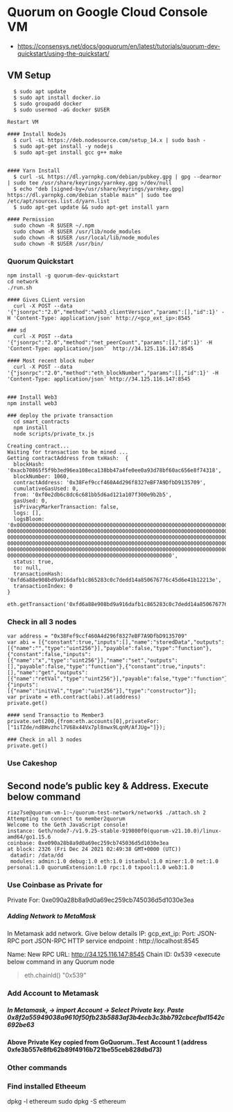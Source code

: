 # Quorum on Google Cloud Console VM


- https://consensys.net/docs/goquorum/en/latest/tutorials/quorum-dev-quickstart/using-the-quickstart/

## VM Setup
```
  $ sudo apt update
  $ sudo apt install docker.io
  $ sudo groupadd docker
  $ sudo usermod -aG docker $USER

Restart VM

#### Install NodeJs
  $ curl -sL https://deb.nodesource.com/setup_14.x | sudo bash -
  $ sudo apt-get install -y nodejs
  $ sudo apt-get install gcc g++ make
  
  
#### Yarn Install
  $ curl -sL https://dl.yarnpkg.com/debian/pubkey.gpg | gpg --dearmor | sudo tee /usr/share/keyrings/yarnkey.gpg >/dev/null
  $ echo "deb [signed-by=/usr/share/keyrings/yarnkey.gpg] https://dl.yarnpkg.com/debian stable main" | sudo tee /etc/apt/sources.list.d/yarn.list
  $ sudo apt-get update && sudo apt-get install yarn

#### Permission 
  sudo chown -R $USER ~/.npm
  sudo chown -R $USER /usr/lib/node_modules
  sudo chown -R $USER /usr/local/lib/node_modules
  sudo chown -R $USER /usr/bin/
```

### Quorum Quickstart
```
npm install -g quorum-dev-quickstart
cd network
./run.sh
  
#### Gives CLient version  
  curl -X POST --data '{"jsonrpc":"2.0","method":"web3_clientVersion","params":[],"id":1}' -H 'Content-Type: application/json' http://<gcp_ext_ip>:8545

### sd
  curl -X POST --data '{"jsonrpc":"2.0","method":"net_peerCount","params":[],"id":1}' -H 'Content-Type: application/json'  http://34.125.116.147:8545
  
#### Most recent block nuber
  curl -X POST --data '{"jsonrpc":"2.0","method":"eth_blockNumber","params":[],"id":1}' -H 'Content-Type: application/json' http://34.125.116.147:8545
  
  
### Install Web3
npm install web3
 
### deploy the private transaction
  cd smart_contracts
  npm install
  node scripts/private_tx.js
  
Creating contract...
Waiting for transaction to be mined ...
Getting contractAddress from txHash:  {
  blockHash: '0xacb70865f5f9b3ed96ea108eca138bb47a4fe0ee0a93d78bf60ac656e8f74318',
  blockNumber: 1060,
  contractAddress: '0x38Fef9ccf460A4d296f8327eBF7A9DfbD9135709',
  cumulativeGasUsed: 0,
  from: '0xf0e2db6c8dc6c681bb5d6ad121a107f300e9b2b5',
  gasUsed: 0,
  isPrivacyMarkerTransaction: false,
  logs: [],
  logsBloom: '0x0000000000000000000000000000000000000000000000000000000000000000000000000000000
00000000000000000000000000000000000000000000000000000000000000000000000000000000000000000000000
00000000000000000000000000000000000000000000000000000000000000000000000000000000000000000000000
00000000000000000000000000000000000000000000000000000000000000000000000000000000000000000000000
00000000000000000000000000000000000000000000000000000000000000000000000000000000000000000000000
00000000000000000000000000000000000000000000000000000',
  status: true,
  to: null,
  transactionHash: '0xfd6a88e908bd9a916dafb1c865283c0c7dedd14a850676776c45d6e41b12213e',
  transactionIndex: 0
}

eth.getTransaction('0xfd6a88e908bd9a916dafb1c865283c0c7dedd14a850676776c45d6e41b12213e')
```

### Check in all 3 nodes
```
var address = "0x38Fef9ccf460A4d296f8327eBF7A9DfbD9135709"
var abi = [{"constant":true,"inputs":[],"name":"storedData","outputs":[{"name":"","type":"uint256"}],"payable":false,"type":"function"},{"constant":false,"inputs":[{"name":"x","type":"uint256"}],"name":"set","outputs":[],"payable":false,"type":"function"},{"constant":true,"inputs":[],"name":"get","outputs":[{"name":"retVal","type":"uint256"}],"payable":false,"type":"function"},{"inputs":[{"name":"initVal","type":"uint256"}],"type":"constructor"}];
var private = eth.contract(abi).at(address)
private.get()  

#### send Transactio to Member3
private.set(200,{from:eth.accounts[0],privateFor:["1iTZde/ndBHvzhcl7V68x44Vx7pl8nwx9LqnM/AfJUg="]});

### Check in all 3 nodes
private.get()
```

### Use Cakeshop
## Second node’s public key & Address. Execute below command
```
riaz7se@quorum-vm-1:~/quorum-test-network/network$ ./attach.sh 2
Attempting to connect to member2quorum
Welcome to the Geth JavaScript console!
instance: Geth/node7-/v1.9.25-stable-919800f0(quorum-v21.10.0)/linux-amd64/go1.15.6
coinbase: 0xe090a28b8a9d0a69ec259cb745036d5d1030e3ea
at block: 2326 (Fri Dec 24 2021 02:49:38 GMT+0000 (UTC))
 datadir: /data/dd
 modules: admin:1.0 debug:1.0 eth:1.0 istanbul:1.0 miner:1.0 net:1.0 personal:1.0 quorumExtension:1.0 rpc:1.0 txpool:1.0 web3:1.0
```
### Use Coinbase as Private for
Private For: 0xe090a28b8a9d0a69ec259cb745036d5d1030e3ea

##### Adding Network to MetaMask
In Metamask add network. Give below details
IP: gcp_ext_ip:
Port: JSON-RPC port
JSON-RPC HTTP service endpoint                 : http://localhost:8545

Name: <Any unique Name>
New RPC URL: http://34.125.116.147:8545
Chain ID: 0x539
<execute below command in any Quorum node 
> eth.chainId()
"0x539"

### Add Account to Metamask
##### In Metamask, -> import Account -> Select Private key. Paste 0x8f2a55949038a9610f50fb23b5883af3b4ecb3c3bb792cbcefbd1542c692be63
#### Above Private Key copied from GoQuorum..Test Account 1 (address 0xfe3b557e8fb62b89f4916b721be55ceb828dbd73)


### Other commands

### Find installed Etheeum
dpkg -l ethereum
sudo dpkg -S ethereum

